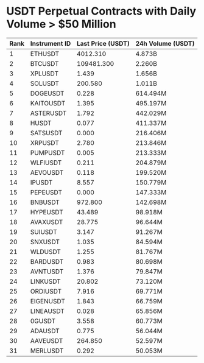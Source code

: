 # USDT Perpetual Contracts with Daily Volume > $50 Million

| Rank | Instrument ID | Last Price (USDT) | 24h Volume (USDT) |
|------|---------------|-------------------|-------------------|
| 1 | ETHUSDT | 4012.310 | 4.873B |
| 2 | BTCUSDT | 109481.300 | 2.260B |
| 3 | XPLUSDT | 1.439 | 1.656B |
| 4 | SOLUSDT | 200.580 | 1.011B |
| 5 | DOGEUSDT | 0.228 | 614.494M |
| 6 | KAITOUSDT | 1.395 | 495.197M |
| 7 | ASTERUSDT | 1.792 | 442.029M |
| 8 | HUSDT | 0.077 | 411.337M |
| 9 | SATSUSDT | 0.000 | 216.406M |
| 10 | XRPUSDT | 2.780 | 213.846M |
| 11 | PUMPUSDT | 0.005 | 213.333M |
| 12 | WLFIUSDT | 0.211 | 204.879M |
| 13 | AEVOUSDT | 0.118 | 199.520M |
| 14 | IPUSDT | 8.557 | 150.779M |
| 15 | PEPEUSDT | 0.000 | 147.333M |
| 16 | BNBUSDT | 972.800 | 142.698M |
| 17 | HYPEUSDT | 43.489 | 98.918M |
| 18 | AVAXUSDT | 28.775 | 96.644M |
| 19 | SUIUSDT | 3.147 | 91.267M |
| 20 | SNXUSDT | 1.035 | 84.594M |
| 21 | WLDUSDT | 1.255 | 81.767M |
| 22 | BARDUSDT | 0.983 | 80.698M |
| 23 | AVNTUSDT | 1.376 | 79.847M |
| 24 | LINKUSDT | 20.802 | 73.120M |
| 25 | ORDIUSDT | 7.916 | 69.771M |
| 26 | EIGENUSDT | 1.843 | 66.759M |
| 27 | LINEAUSDT | 0.028 | 65.856M |
| 28 | 0GUSDT | 3.558 | 60.773M |
| 29 | ADAUSDT | 0.775 | 56.044M |
| 30 | AAVEUSDT | 264.850 | 52.597M |
| 31 | MERLUSDT | 0.292 | 50.053M |
